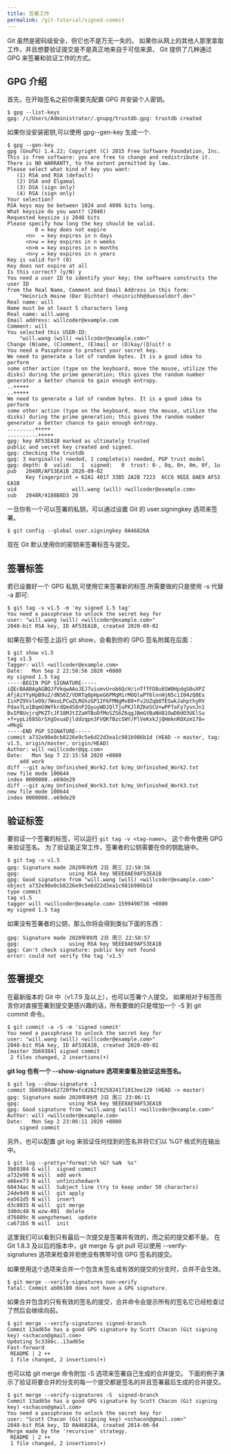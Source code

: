 ```yaml
---
title: 签署工作
permalink: /git-tutorial/signed-commit
---
```


Git 虽然是密码级安全，但它也不是万无一失的。 如果你从网上的其他人那里拿取工作，并且想要验证提交是不是真正地来自于可信来源， Git 提供了几种通过 GPG 来签署和验证工作的方式。

## GPG 介绍

首先，在开始签名之前你需要先配置 GPG 并安装个人密钥。

```shell
$ gpg --list-keys
gpg: /c/Users/Administrator/.gnupg/trustdb.gpg: trustdb created
```
如果你没安装密钥,可以使用 gpg--gen-key 生成一个.
```shell
$ gpg --gen-key
gpg (GnuPG) 1.4.22; Copyright (C) 2015 Free Software Foundation, Inc.
This is free software: you are free to change and redistribute it.
There is NO WARRANTY, to the extent permitted by law.
Please select what kind of key you want:
   (1) RSA and RSA (default)
   (2) DSA and Elgamal
   (3) DSA (sign only)
   (4) RSA (sign only)
Your selection?
RSA keys may be between 1024 and 4096 bits long.
What keysize do you want? (2048)
Requested keysize is 2048 bits
Please specify how long the key should be valid.
         0 = key does not expire
      <n>  = key expires in n days
      <n>w = key expires in n weeks
      <n>m = key expires in n months
      <n>y = key expires in n years
Key is valid for? (0)
Key does not expire at all
Is this correct? (y/N) y
You need a user ID to identify your key; the software constructs the user ID
from the Real Name, Comment and Email Address in this form:
    "Heinrich Heine (Der Dichter) <heinrichh@duesseldorf.de>"
Real name: will
Name must be at least 5 characters long
Real name: will.wang
Email address: willcoder@example.com
Comment: will
You selected this USER-ID:
    "will.wang (will) <willcoder@example.com>"
Change (N)ame, (C)omment, (E)mail or (O)kay/(Q)uit? o
You need a Passphrase to protect your secret key.
We need to generate a lot of random bytes. It is a good idea to perform
some other action (type on the keyboard, move the mouse, utilize the
disks) during the prime generation; this gives the random number
generator a better chance to gain enough entropy.
..+++++
..+++++
We need to generate a lot of random bytes. It is a good idea to perform
some other action (type on the keyboard, move the mouse, utilize the
disks) during the prime generation; this gives the random number
generator a better chance to gain enough entropy.
.........+++++
..........+++++
gpg: key AF53EA1B marked as ultimately trusted
public and secret key created and signed.
gpg: checking the trustdb
gpg: 3 marginal(s) needed, 1 complete(s) needed, PGP trust model
gpg: depth: 0  valid:   1  signed:   0  trust: 0-, 0q, 0n, 0m, 0f, 1u
pub   2048R/AF53EA1B 2020-09-02
      Key fingerprint = 62A1 4017 33B5 2A2B 7223  6CC6 9EEE 8AE9 AF53 EA1B
uid                  will.wang (will) <willcoder@example.com>
sub   2048R/4188B8D3 20
```
一旦你有一个可以签署的私钥，可以通过设置 Git 的 user.signingkey 选项来签署。
```shell
$ git config --global user.signingkey 0A46826A
```
现在 Git 默认使用你的密钥来签署标签与提交。
## 签署标签

若已设置好一个 GPG 私钥,可使用它来签署新的标签.所需要做的只是使用 -s 代替 -a 即可:

```shell
$ git tag -s v1.5 -m 'my signed 1.5 tag'
You need a passphrase to unlock the secret key for
user: "will.wang (will) <willcoder@example.com>"
2048-bit RSA key, ID AF53EA1B, created 2020-09-02
```
如果在那个标签上运行 git show，会看到你的 GPG 签名附属在后面：
```shell
$ git show v1.5
tag v1.5
Tagger: will <willcoder@example.com>
Date:   Mon Sep 2 22:58:56 2020 +0800
my signed 1.5 tag
-----BEGIN PGP SIGNATURE-----
iQEcBAABAgAGBQJfVkqwAAoJEJ7uiumvU+ob6QcH/inTffFD8u6SW0HpdqS0uXPZ
AfjAiYYyHpB9u2/dNS0Z/VDRTq0pHpeG6PMqMirMOQlwPT6lnnHjN5ciI04zQ0Ex
IinPZ9VvleO9/7WxoLPCwZLRGhzGP12F6FMNgMvB9+Fv2UZqb0TESwkJahpthyRV
Pdao7Lo1BqmG9WfkrdQm4S8nP2QyuyWDJQlTjuPKJlRZKeSCU+wPP7aFy7yvnJn1
BvIPBUvjrqPKZTcJF18MJtZZaHTBoDfMoSZS6Z6qgJBmGYBaNH81OwD8dO3UElSu
+f+ypLi68SGrSXgOvuaDjlddzqpn3FVQKfBzcSWY/PlVeKxkJjQHmknROXzm178=
=MkgG
-----END PGP SIGNATURE-----
commit a732e98e0cb8226e9c5e6d22d3ea1c981b986b1d (HEAD -> master, tag: v1.5, origin/master, origin/HEAD)
Author: will <willcoder@qq.com>
Date:   Mon Sep 7 22:15:58 2020 +0800
    add work
diff --git a/my_Unfinished_Work2.txt b/my_Unfinished_Work2.txt
new file mode 100644
index 0000000..e69de29
diff --git a/my_Unfinished_Work3.txt b/my_Unfinished_Work3.txt
new file mode 100644
index 0000000..e69de29
```
## 验证标签

要验证一个签署的标签，可以运行 `git tag -v <tag-name>`。 这个命令使用 GPG 来验证签名。 为了验证能正常工作，签署者的公钥需要在你的钥匙链中。

```shell
$ git tag -v v1.5
gpg: Signature made 2020年09月 2日 周三 22:58:56
gpg:                using RSA key 9EEE8AE9AF53EA1B
gpg: Good signature from "will.wang (will) <willcoder@example.com>"
object a732e98e0cb8226e9c5e6d22d3ea1c981b986b1d
type commit
tag v1.5
tagger will <willcoder@example.com> 1599490736 +0800
my signed 1.5 tag
```
如果没有签署者的公钥，那么你将会得到类似下面的东西：
```shell
gpg: Signature made 2020年09月 2日 周三 22:58:57
gpg:                using RSA key 9EEE8AE9AF53EA1B
gpg: Can't check signature: public key not found
error: could not verify the tag 'v1.5'
```
## 签署提交

在最新版本的 Git 中（v1.7.9 及以上），也可以签署个人提交。 如果相对于标签而言你对直接签署到提交更感兴趣的话，所有要做的只是增加一个 -S 到 git commit 命令。

```shell
$ git commit -a -S -m 'signed commit'
You need a passphrase to unlock the secret key for
user: "will.wang (will) <willcoder@example.com>"
2048-bit RSA key, ID AF53EA1B, created 2020-09-02
[master 3b69384] signed commit
 2 files changed, 2 insertions(+)
```
**git log 也有一个 --show-signature 选项来查看及验证这些签名。**
```shell
$ git log --show-signature -1
commit 3b69384a52720f9efcd282f825824171013ee120 (HEAD -> master)
gpg: Signature made 2020年09月 2日 周三 23:06:11
gpg:                using RSA key 9EEE8AE9AF53EA1B
gpg: Good signature from "will.wang (will) <willcoder@example.com>"
Author: will <willcoder@example.com>
Date:   Mon Sep 2 23:06:11 2020 +0800
    signed commit
```
另外，也可以配置 git log 来验证任何找到的签名并将它们以 %G? 格式列在输出中。
```shell
$ git log --pretty="format:%h %G? %aN  %s"
3b69384 G will  signed commit
a732e98 N will  add work
a66ee73 N will  unfinishedwork
60434ac N will  Subject line (try to keep under 50 characters)
24de949 N will  git apply
ea561d5 N will  insert
d3c8035 N will  git merge
3d0dc48 N wzw-001  delete
d76809c N wangzhenwei  update
ca671b5 N will  init
```
这里我们可以看到只有最后一次提交是签署并有效的，而之前的提交都不是。
在 Git 1.8.3 及以后的版本中，git merge 与 git pull 可以使用 --verify-signatures 选项来检查并拒绝没有携带可信 GPG 签名的提交。

如果使用这个选项来合并一个包含未签名或有效的提交的分支时，合并不会生效。

```shell
$ git merge --verify-signatures non-verify
fatal: Commit ab06180 does not have a GPG signature.
```
如果合并包含的只有有效的签名的提交，合并命令会提示所有的签名它已经检查过了然后会继续向前。
```shell
$ git merge --verify-signatures signed-branch
Commit 13ad65e has a good GPG signature by Scott Chacon (Git signing key) <schacon@gmail.com>
Updating 5c3386c..13ad65e
Fast-forward
 README | 2 ++
 1 file changed, 2 insertions(+)
```
也可以给 git merge 命令附加 -S 选项来签署自己生成的合并提交。 下面的例子演示了验证将要合并的分支的每一个提交都是签名的并且签署最后生成的合并提交。
```shell
$ git merge --verify-signatures -S  signed-branch
Commit 13ad65e has a good GPG signature by Scott Chacon (Git signing key) <schacon@gmail.com>
You need a passphrase to unlock the secret key for
user: "Scott Chacon (Git signing key) <schacon@gmail.com>"
2048-bit RSA key, ID 0A46826A, created 2014-06-04
Merge made by the 'recursive' strategy.
 README | 2 ++
 1 file changed, 2 insertions(+)
```
